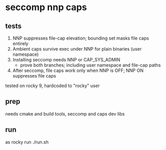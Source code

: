 seccomp nnp caps
===

## tests 

1. NNP suppresses file-cap elevation; bounding set masks file caps entirely
2. Ambient caps survive exec under NNP for plain binaries (user namespace)
3. Installing seccomp needs NNP or CAP_SYS_ADMIN
    - prove both branches; including user namespace and file-cap paths
4. After seccomp, file caps work only when NNP is OFF; NNP ON suppresses file caps

tested on rocky 9, hardcoded to "rocky" user

## prep

needs cmake and build tools, seccomp and caps dev libs

## run

as rocky run ./run.sh
